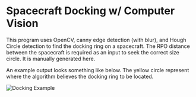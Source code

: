 # Spacecraft Docking w/ Computer Vision

This program uses OpenCV, canny edge detection (with blur), and Hough Circle detection to find the docking ring on a spacecraft. The RPO distance between the spacecraft is required as an input to seek the correct size circle. It is manually generated here. 

An example output looks something like below. The yellow circle represent where the algorithm believes the docking ring to be located. 

![Docking Example](https://github.com/user-attachments/assets/1078e118-cec4-43bf-aa90-fc63fbe2d2e3)
